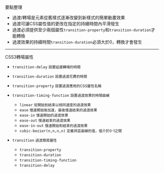 要點整理
- 過渡/轉場是元素從舊樣式逐漸改變到新樣式的簡單動畫效果
- 過渡可讓CSS屬性值的更改在指定的持續時間內平滑發生
- 過渡必須提供至少兩個屬性`transition-property`和`transition-duration`才能轉換
- 過渡效果的持續時間`transition-duration`必須大於0，轉換才會發生

---

CSS3轉場屬性
- `transition-delay` <small>設置延遲轉場的時間</small>
- `transition-duration` <small>設置過渡花費的時間</small>
- `transition-property` <small>設置過渡應用的CSS屬性名稱</small>
- `transition-timing-function` <small>設置過渡效果的時間曲線</small>

	- `linear` <small>從開始到結束以相同速度的過渡效果</small>
	- `ease` <small>慢速開始後加速，最後慢速結束的過渡效果</small>
	- `ease-in` <small>慢速開始的過渡效果</small>
	- `ease-out` <small>慢速結束的過渡效果</small>
	- `ease-in-out` <small>慢速開始和結束的過渡效果</small>
	- `cubic-bezier(n,n,n,n)` <small>定義貝茲曲線的值，值介於0-1之間</small>

- `transition` <small>過渡簡寫屬性</small>
	
	- `transition-property`
	- `transition-duration`
	- `transition-timing-function`
	- `transition-delay`